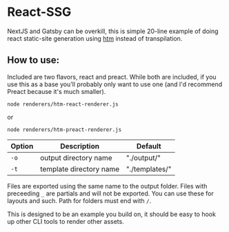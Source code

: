 React-SSG
=========

NextJS and Gatsby can be overkill, this is simple 20-line example of doing react static-site generation using [htm](https://github.com/developit/htm) instead of transpilation.

## How to use:

Included are two flavors, react and preact.  While both are included, if you use this as a base you'll probably only want to use one (and I'd recommend Preact because it's much smaller).

```
node renderers/htm-react-renderer.js
```
or
```
node renderers/htm-preact-renderer.js
```

| Option | Description | Default |
|--------|-------------|---------|
| `-o`   | output directory name | "./output/" |
| `-t`   | template directory name | "./templates/" |

Files are exported using the same name to the output folder.  Files with preceeding `_` are partials and will not be exported.  You can use these for layouts and such.  Path for folders must end with `/`.

This is designed to be an example you build on, it should be easy to hook up other CLI tools to render other assets.
